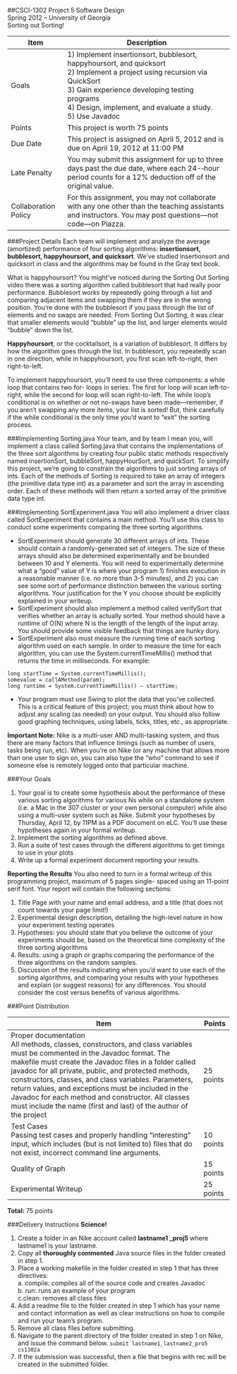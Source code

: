 ##CSCI-1302 Project 5
Software Design  
Spring 2012 – University of Georgia  
Sorting out Sorting!

Item | Description
---- | -----------
Goals | 1) Implement insertionsort, bubblesort, happyhoursort, and quicksort <br> 2) Implement a project using recursion via QuickSort <br> 3) Gain experience developing testing programs <br> 4) Design, implement, and evaluate a study. <br> 5) Use Javadoc 
Points | This project is worth 75 points 
Due Date | This project is assigned on April 5, 2012 and is due on April 19, 2012 at 11:00 PM 
Late Penalty | You may submit this assignment for up to three days past the due date, where each 24-­‐hour period counts for a 12% deduction off of the original value. 
Collaboration Policy | For this assignment, you may not collaborate with any one other than the teaching assistants and instructors. You may post questions—not code—on Piazza.

###Project Details 
Each team will implement and analyze the average (amortized) performance of four sorting algorithms: **insertionsort, bubblesort, happyhoursort, and quicksort**. We’ve studied insertionsort and quicksort in class and the algorithms may be found in the Gray text book.

What is happyhoursort? You might’ve noticed during the Sorting Out Sorting video there was a sorting algorithm called bubblesort that had really poor performance. Bubblesort works by repeatedly going through a list and comparing adjacent items and swapping them if they are in the wrong position. You’re done with the bubblesort if you pass through the list of elements and no swaps are needed. From Sorting Out Sorting, it was clear that smaller elements would “bubble” up the list, and larger elements would “bubble” down the list.

**Happyhoursort**, or the cocktailsort, is a variation of bubblesort. It differs by how the algorithm goes through the list. In bubblesort, you repeatedly scan in one direction, while in happyhoursort, you first scan left-to-right, then right-to-left.

To implement happyhoursort, you’ll need to use three components: a while loop that contains two for- loops in series. The first for loop will scan left-to-right, while the second for loop will scan right-to-left. The while loop’s conditional is on whether or not no-swaps have been made—remember, if you aren’t swapping any more items, your list is sorted! But, think carefully if the while conditional is the only time you’d want to “exit” the sorting process.

###Implementing Sorting.java
Your team, and by team I mean you, will implement a class called Sorting.java that contains the
implementations of the three sort algorithms by creating four public static methods respectively named
insertionSort, bubbleSort, happyHourSort, and quickSort. To simplify this
project, we’re going to constrain the algorithms to just sorting arrays of ints. Each of the methods of
Sorting is required to take an array of integers (the primitive data type int) as a parameter and sort the array
in ascending order. Each of these methods will then return a sorted array of the primitive data type int.

###Implementing SortExperiment.java
You will also implement a driver class called SortExperiment that contains a main method. You’ll
use this class to conduct some experiments comparing the three sorting algorithms.

* SortExperiment should generate 30 different arrays of ints.  These should contain a randomly-generated set of integers. The size of these arrays should also be determined experimentally and be bounded between 10 and Y elements. You will need to experimentally determine what a “good” value of Y is where your program 1) finishes execution in a reasonable manner (i.e. no more than 3-5 minutes), and 2) you can see some sort of performance distinction between the various sorting algorithms. Your justification for the Y you choose should be explicitly explained in your writeup.
* SortExperiment should also implement a method called verifySort that verifies whether an array is actually sorted. Your method should have a runtime of O(N) where N is the length of the length of the input array. You should provide some visible feedback that things are hunky dory.
* SortExperiment also must measure the running time of each sorting algorithm used on each sample. In order to measure the time for each algorithm, you can use the
System.currentTimeMillis() method that returns the time in milliseconds. For example:
```
long startTime = System.currentTimeMillis();
somevalue = callAMethod(param);
long runtime = System.currentTimeMillis() – startTime;
```
* Your program must use Swing to plot the data that you’ve collected. This is a critical feature of this project; you must think about how to adjust any scaling (as needed) on your output. You should also follow good graphing techniques, using labels, ticks, titles, etc., as appropriate.

**Important Note:** Nike is a multi-user AND multi-tasking system, and thus there are many factors that influence timings (such as number of users, tasks being run, etc). When you’re on Nike (or any machine that allows more than one user to sign on, you can also type the “who” command to see if someone else is remotely logged onto that particular machine.

###Your Goals
1. Your goal is to create some hypothesis about the performance of these various sorting algorithms for various Ns while on a standalone system (i.e. a Mac in the 307 cluster or your own personal computer) while also using a multi-user system such as Nike.  Submit your hypotheses by Thursday, April 12, by 11PM as a PDF document on eLC. You’ll use these hypotheses again in your formal writeup.
2. Implement the sorting algorithms as defined above.
3. Run a suite of test cases through the different algorithms to get timings to use in your plots
4. Write up a formal experiment document reporting your results.

**Reporting the Results**
You also need to turn in a formal writeup of this programming project, maximum of 5 pages single-
spaced using an 11-point serif font. Your report will contain the following sections:

1. Title Page with your name and email address, and a title (that does not count towards your page limit!)
2. Experimental design description, detailing the high-level nature in how your experiment testing operates
3. Hypotheses: you should state that you believe the outcome of your experiments should be, based on the theoretical time complexity of the three sorting algorithms
4. Results: using a graph or graphs comparing the performance of the three algorithms on the random samples.
5. Discussion of the results indicating when you’d want to use each of the sorting algorithms, and comparing your results with your hypotheses and explain (or suggest reasons) for any differences. You should consider the cost versus benefits of various algorithms.

###Point Distribution

Item | Points
---- | ------
Proper documentation <br> All methods, classes, constructors, and class variables must be commented in the Javadoc format. The makefile must create the Javadoc files in a folder called javadoc for all private, public, and protected methods, constructors, classes, and class variables. Parameters, return values, and exceptions must be included in the Javadoc for each method and constructor. All classes must include the name (first and last) of the author of the project | 25 points
Test Cases <br> Passing test cases and properly handling “interesting” input, which includes (but is not limited to) files that do not exist, incorrect command line arguments. | 10 points
Quality of Graph | 15 points
Experimental Writeup | 25 points

**Total:** 75 points

###Delivery Instructions
**Science!**

1. Create a folder in an Nike account called **lastname1 _proj5** where lastname1 is your lastname.
2. Copy all **thoroughly commented** Java source files in the folder created in step 1.
3. Place a working makefile in the folder created in step 1 that has three directives:  
	a. compile: compiles all of the source code and creates Javadoc  
	b. run: runs an example of your program  
	c.clean: removes all class files
4. Add a readme file to the folder created in step 1 which has your name and contact information as well as clear instructions on how to compile and run your team’s program.
5. Remove all class files before submitting.
6. Navigate to the parent directory of the folder created in step 1 on Nike, and issue the command below.
`submit lastname1_lastname2_pro5 cs1302a`
7. If the submission was successful, then a file that begins with rec will be created in the submitted folder.
